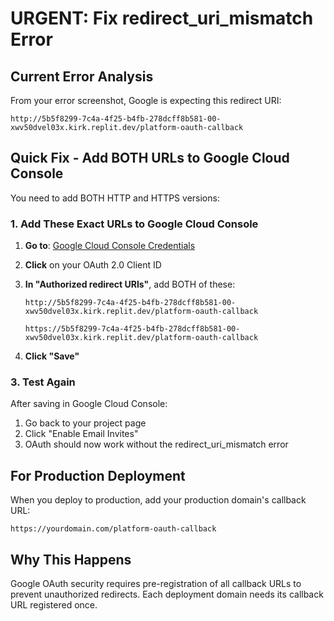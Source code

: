 # URGENT: Fix redirect_uri_mismatch Error

## Current Error Analysis
From your error screenshot, Google is expecting this redirect URI:
```
http://5b5f8299-7c4a-4f25-b4fb-278dcff8b581-00-xwv50dvel03x.kirk.replit.dev/platform-oauth-callback
```

## Quick Fix - Add BOTH URLs to Google Cloud Console

You need to add BOTH HTTP and HTTPS versions:

### 1. Add These Exact URLs to Google Cloud Console
1. **Go to**: [Google Cloud Console Credentials](https://console.cloud.google.com/apis/credentials)
2. **Click** on your OAuth 2.0 Client ID
3. **In "Authorized redirect URIs"**, add BOTH of these:

   ```
   http://5b5f8299-7c4a-4f25-b4fb-278dcff8b581-00-xwv50dvel03x.kirk.replit.dev/platform-oauth-callback
   ```
   
   ```
   https://5b5f8299-7c4a-4f25-b4fb-278dcff8b581-00-xwv50dvel03x.kirk.replit.dev/platform-oauth-callback
   ```

4. **Click "Save"**

### 3. Test Again
After saving in Google Cloud Console:
1. Go back to your project page
2. Click "Enable Email Invites"
3. OAuth should now work without the redirect_uri_mismatch error

## For Production Deployment
When you deploy to production, add your production domain's callback URL:
```
https://yourdomain.com/platform-oauth-callback
```

## Why This Happens
Google OAuth security requires pre-registration of all callback URLs to prevent unauthorized redirects. Each deployment domain needs its callback URL registered once.